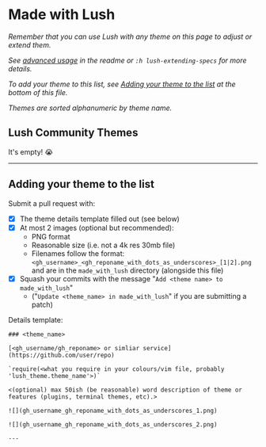Made with Lush
==============

*Remember that you can use Lush with any theme on this page to adjust or extend them.*

*See [advanced usage](https://github.com/rktjmp/lush.nvim#spec-extension-and-merging) in the readme or `:h lush-extending-specs` for more details.*

*To add your theme to this list, see [Adding your theme to the list](#adding-your-theme-to-the-list) at the bottom of this file.*

*Themes are sorted alphanumeric by theme name.*

Lush Community Themes
---------------------

It's empty! :sob:

---

Adding your theme to the list
-----------------------------

Submit a pull request with:

- [x] The theme details template filled out (see below)
- [x] At most 2 images (optional but recommended):
  - PNG format
  - Reasonable size (i.e. not a 4k res 30mb file)
  - Filenames follow the format: `<gh_username>_<gh_reponame_with_dots_as_underscores>_[1|2].png` and are in the `made_with_lush` directory (alongside this file)
- [x] Squash your commits with the message "`Add <theme name> to made_with_lush`"
  - ("`Update <theme_name> in made_with_lush`" if you are submitting a patch)

Details template:

```
### <theme_name>

[<gh_username/gh_reponame> or simliar service](https://github.com/user/repo)

`require(<what you require in your colours/vim file, probably 'lush_theme.theme_name'>)`

<(optional) max 50ish (be reasonable) word description of theme or features (plugins, terminal themes, etc).>

![](gh_username_gh_reponame_with_dots_as_underscores_1.png)

![](gh_username_gh_reponame_with_dots_as_underscores_2.png)

---
```
